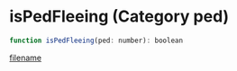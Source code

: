 # isPedFleeing (Category ped)

```js
function isPedFleeing(ped: number): boolean
```

[filename](isPedFleeing_m.md ':include')